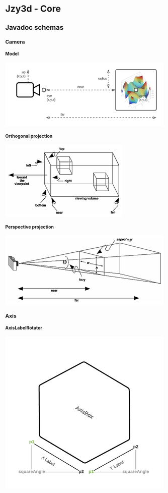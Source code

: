 Jzy3d - Core
================================

## Javadoc schemas

### Camera

#### Model
<img src="src/main/java/org/jzy3d/plot3d/rendering/view/doc-files/camera.png"/>

#### Orthogonal projection
<img src="src/main/java/org/jzy3d/plot3d/rendering/view/doc-files/orthogonal.png"/>

#### Perspective projection
<img src="src/main/java/org/jzy3d/plot3d/rendering/view/doc-files/perspective.png"/>

### Axis

#### AxisLabelRotator

<img src="src/main/java/org/jzy3d/plot3d/primitives/axis/doc-files/AxisBox-Label.png"/>
